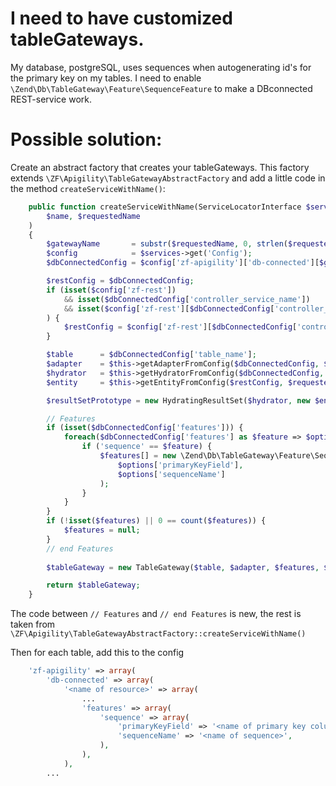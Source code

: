 # I need to have customized tableGateways.
My database, postgreSQL, uses sequences when autogenerating id's for the primary key on my tables. I need to enable `\Zend\Db\TableGateway\Feature\SequenceFeature` to make a DBconnected REST-service work. 

# Possible solution:
Create an abstract factory that creates your tableGateways. This factory extends `\ZF\Apigility\TableGatewayAbstractFactory` and add a little code in the method `createServiceWithName()`:

```php
    public function createServiceWithName(ServiceLocatorInterface $services,
        $name, $requestedName
    )
    {
        $gatewayName       = substr($requestedName, 0, strlen($requestedName) - 6);
        $config            = $services->get('Config');
        $dbConnectedConfig = $config['zf-apigility']['db-connected'][$gatewayName];

        $restConfig = $dbConnectedConfig;
        if (isset($config['zf-rest'])
            && isset($dbConnectedConfig['controller_service_name'])
            && isset($config['zf-rest'][$dbConnectedConfig['controller_service_name']])
        ) {
            $restConfig = $config['zf-rest'][$dbConnectedConfig['controller_service_name']];
        }

        $table      = $dbConnectedConfig['table_name'];
        $adapter    = $this->getAdapterFromConfig($dbConnectedConfig, $services);
        $hydrator   = $this->getHydratorFromConfig($dbConnectedConfig, $services);
        $entity     = $this->getEntityFromConfig($restConfig, $requestedName);

        $resultSetPrototype = new HydratingResultSet($hydrator, new $entity());

        // Features
        if (isset($dbConnectedConfig['features'])) {
            foreach($dbConnectedConfig['features'] as $feature => $options) {
                if ('sequence' == $feature) {
                    $features[] = new \Zend\Db\TableGateway\Feature\SequenceFeature(
                        $options['primaryKeyField'],
                        $options['sequenceName']
                    );
                }
            }
        }
        if (!isset($features) || 0 == count($features)) {
            $features = null;
        }
        // end Features
        
        $tableGateway = new TableGateway($table, $adapter, $features, $resultSetPrototype);

        return $tableGateway;
    }
```

The code between `// Features` and `// end Features` is new, the rest is taken from `\ZF\Apigility\TableGatewayAbstractFactory::createServiceWithName()`

Then for each table, add this to the config

```php
    'zf-apigility' => array(
        'db-connected' => array(
            '<name of resource>' => array(
                ...
                'features' => array(
                    'sequence' => array(
                        'primaryKeyField' => '<name of primary key column>',
                        'sequenceName' => '<name of sequence>',
                    ),
                ),
            ),
        ...
```


